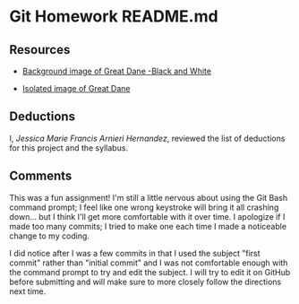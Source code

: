 # Git Homework README.md

## Resources

  * [Background image of Great Dane -Black and White](https://www.flickr.com/photos/96046856@N05/16425548959)

  * [Isolated image of Great Dane](https://www.flickr.com/photos/96046856@N05/16425548959)

## Deductions

  I, *Jessica Marie Francis Arnieri Hernandez*, reviewed the list of deductions for this project and the syllabus.

## Comments

This was a fun assignment!  I'm still a little nervous about using the Git Bash command prompt; I feel like one wrong keystroke will bring it all crashing down... but I think I'll get more comfortable with it over time.  I apologize if I made too many commits; I tried to make one each time I made a noticeable change to my coding.

I did notice after I was a few commits in that I used the subject "first commit" rather than "initial commit" and I was not comfortable enough with the command prompt to try and edit the subject.  I will try to edit it on GitHub before submitting and will make sure to more closely follow the directions next time.
